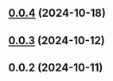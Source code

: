 

## [0.0.4](https://github.com/joaomelo/arrays/compare/v0.0.3...v0.0.4) (2024-10-18)

## [0.0.3](https://github.com/joaomelo/arrays/compare/v0.0.2...v0.0.3) (2024-10-12)

## 0.0.2 (2024-10-11)
